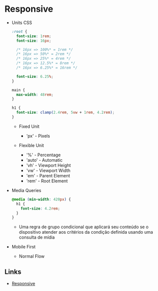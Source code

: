 # Responsive

- Units CSS

  ```css
  :root {
    font-size: 1rem;
    font-size: 16px;

    /* 16px => 100%* = 1rem */
    /* 16px => 50%* = 2rem */
    /* 16px => 25%* = 4rem */
    /* 16px => 12.5%* = 8rem */
    /* 16px => 6.25%* = 16rem */

    font-size: 6.25%;
  }

  main {
    max-width: 48rem;
  }

  h1 {
    font-size: clamp(2.4rem, 5vw + 1rem, 4.2rem);
  }
  ```

  - Fixed Unit

    - 'px' - Pixels

  - Flexible Unit

    - '%' - Percentage
    - 'auto' - Automatic
    - 'vh' - Viewport Height
    - 'vw' - Viewport Width
    - 'em' - Parent Element
    - 'rem' - Root Element

- Media Queries

  ```css
  @media (min-width: 420px) {
    h1 {
      font-size: 4.2rem;
    }
  }
  ```

  - Uma regra de grupo condicional que aplicará seu conteúdo se o dispositivo atender aos critérios da condição definida usando uma consulta de mídia

- Mobile First

  - Normal Flow

## Links

- [Responsive](https://developer.mozilla.org/en-US/docs/Learn/CSS/CSS_layout/Responsive_Design)
